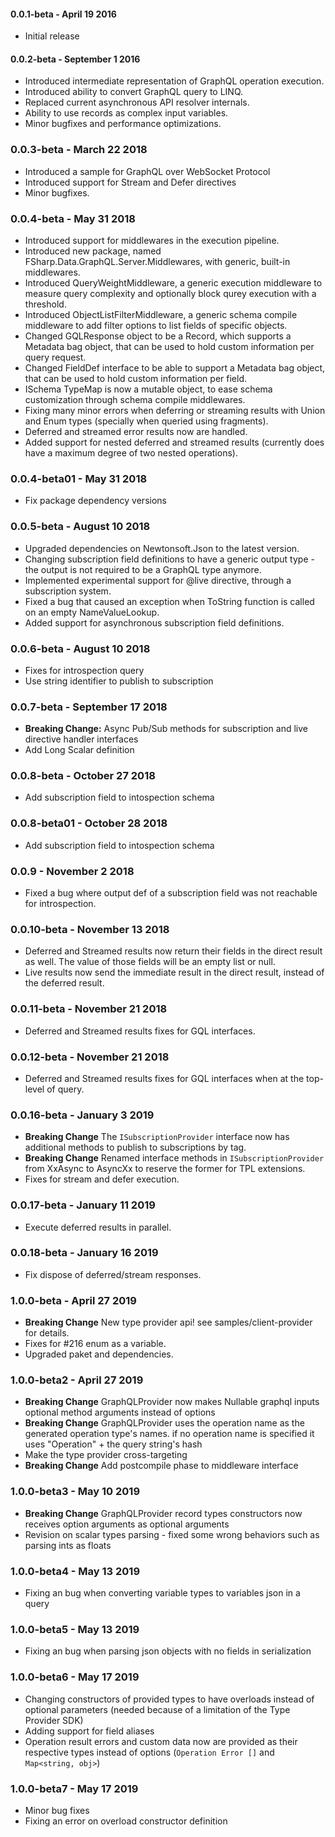 #### 0.0.1-beta - April 19 2016
* Initial release

#### 0.0.2-beta - September 1 2016
* Introduced intermediate representation of GraphQL operation execution.
* Introduced ability to convert GraphQL query to LINQ.
* Replaced current asynchronous API resolver internals.
* Ability to use records as complex input variables.
* Minor bugfixes and performance optimizations.

### 0.0.3-beta - March 22 2018
* Introduced a sample for GraphQL over WebSocket Protocol
* Introduced support for Stream and Defer directives
* Minor bugfixes.

### 0.0.4-beta - May 31 2018
* Introduced support for middlewares in the execution pipeline.
* Introduced new package, named FSharp.Data.GraphQL.Server.Middlewares, with generic, built-in middlewares.
* Introduced QueryWeightMiddleware, a generic execution middleware to measure query complexity and optionally block qurey execution with a threshold.
* Introduced ObjectListFilterMiddleware, a generic schema compile middleware to add filter options to list fields of specific objects.
* Changed GQLResponse object to be a Record, which supports a Metadata bag object, that can be used to hold custom information per query request.
* Changed FieldDef interface to be able to support a Metadata bag object, that can be used to hold custom information per field.
* ISchema TypeMap is now a mutable object, to ease schema customization through schema compile middlewares.
* Fixing many minor errors when deferring or streaming results with Union and Enum types (specially when queried using fragments).
* Deferred and streamed error results now are handled.
* Added support for nested deferred and streamed results (currently does have a maximum degree of two nested operations).

### 0.0.4-beta01 - May 31 2018
* Fix package dependency versions

### 0.0.5-beta - August 10 2018
* Upgraded dependencies on Newtonsoft.Json to the latest version.
* Changing subscription field definitions to have a generic output type - the output is not required to be a GraphQL type anymore.
* Implemented experimental support for @live directive, through a subscription system.
* Fixed a bug that caused an exception when ToString function is called on an empty NameValueLookup.
* Added support for asynchronous subscription field definitions.

### 0.0.6-beta - August 10 2018
* Fixes for introspection query
* Use string identifier to publish to subscription

### 0.0.7-beta - September 17 2018
* **Breaking Change:** Async Pub/Sub methods for subscription and live directive handler interfaces
* Add Long Scalar definition

### 0.0.8-beta - October 27 2018
* Add subscription field to intospection schema

### 0.0.8-beta01 - October 28 2018
* Add subscription field to intospection schema

### 0.0.9 - November 2 2018
* Fixed a bug where output def of a subscription field was not reachable for introspection.

### 0.0.10-beta - November 13 2018
* Deferred and Streamed results now return their fields in the direct result as well. The value of those fields will be an empty list or null.
* Live results now send the immediate result in the direct result, instead of the deferred result.

### 0.0.11-beta - November 21 2018
* Deferred and Streamed results fixes for GQL interfaces.

### 0.0.12-beta - November 21 2018
* Deferred and Streamed results fixes for GQL interfaces when at the top-level of query.

### 0.0.16-beta - January 3 2019
* **Breaking Change** The `ISubscriptionProvider` interface now has additional methods to publish to subscriptions by tag.
* **Breaking Change** Renamed interface methods in `ISubscriptionProvider` from XxAsync to AsyncXx to reserve the former for TPL extensions.
* Fixes for stream and defer execution.

### 0.0.17-beta - January 11 2019
* Execute deferred results in parallel.

### 0.0.18-beta - January 16 2019
* Fix dispose of deferred/stream responses.

### 1.0.0-beta - April 27 2019
* **Breaking Change** New type provider api! see samples/client-provider for details.
* Fixes for #216 enum as a variable.
* Upgraded paket and dependencies.

### 1.0.0-beta2 - April 27 2019
* **Breaking Change** GraphQLProvider now makes Nullable graphql inputs optional method arguments instead of options
* **Breaking Change** GraphQLProvider uses the operation name as the generated operation type's names. if no operation name is specified it uses "Operation" + the query string's hash
* Make the type provider cross-targeting
* **Breaking Change** Add postcompile phase to middleware interface

### 1.0.0-beta3 - May 10 2019
* **Breaking Change** GraphQLProvider record types constructors now receives option arguments as optional arguments
* Revision on scalar types parsing - fixed some wrong behaviors such as parsing ints as floats

### 1.0.0-beta4 - May 13 2019
* Fixing an bug when converting variable types to variables json in a query

### 1.0.0-beta5 - May 13 2019
* Fixing an bug when parsing json objects with no fields in serialization

### 1.0.0-beta6 - May 17 2019
* Changing constructors of provided types to have overloads instead of optional parameters (needed because of a limitation of the Type Provider SDK)
* Adding support for field aliases
* Operation result errors and custom data now are provided as their respective types instead of options (`Operation Error []` and `Map<string, obj>`)

### 1.0.0-beta7 - May 17 2019
* Minor bug fixes
* Fixing an error on overload constructor definition
